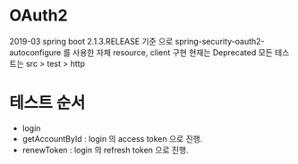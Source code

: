 # OAuth2
2019-03 spring boot 2.1.3.RELEASE 기준 으로
spring-security-oauth2-autoconfigure 를 사용한 자체 resource, client 구현
현재는 Deprecated
모든 테스트는 src > test > http

# 테스트 순서
- login
- getAccountById : login 의 access token 으로 진행.
- renewToken : login 의 refresh token 으로 진행.
